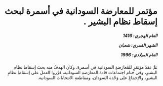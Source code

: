 <h1 dir="rtl">مؤتمر للمعارضة السودانية في أسمرة لبحث إسقاط نظام البشير .</h1>

<h5 dir="rtl">العام الهجري:  1416

الشهر القمري: شعبان

العام الميلادي: 1996</h5>

<p dir="rtl">تمَّ عقدُ مؤتمَرٍ للمُعارَضةِ السودانية في أسمرةَ، وكان الهدفُ منه بحثَ إسقاط نظام البشيرِ، وفي ختام اجتماعات قادة المعارَضةِ السودانية، قرَّروا العملَ على إسقاطِ نظامِ البشيرِ، والإجماعَ على وَحْدة السودان، ومقاطعةِ الانتخابات السودانية.</p></br>

